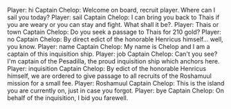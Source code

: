 Player: hi
Captain Chelop: Welcome on board, recruit player. Where can I sail you today?
Player: sail
Captain Chelop: I can bring you back to Thais if you are weary or you can stay and fight. What shall it be?.
Player: Thais or town
Captain Chelop: Do you seek a passage to Thais for 210 gold?
Player: no
Captain Chelop: By direct edict of the honorable Henricus himself... well, you know.
Player: name
Captain Chelop: My name is Chelop and I am a captain of this inquisition ship.
Player: job
Captain Chelop: Can't you see? I'm captain of the Pesadilla, the proud inquisition ship which anchors here.
Player: inquisition
Captain Chelop: By edict of the honorable Henricus himself, we are ordered to give passage to all recruits of the Roshamuul mission for a small fee.
Player: Roshamuul
Captain Chelop: This is the island you are currently on, just in case you forgot.
Player: bye
Captain Chelop: On behalf of the inquisition, I bid you farewell.